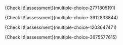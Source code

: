 {Check It!|assessment}(multiple-choice-2771805191)


{Check It!|assessment}(multiple-choice-3912833844)


{Check It!|assessment}(multiple-choice-1203647471)


{Check It!|assessment}(multiple-choice-3675577615)

